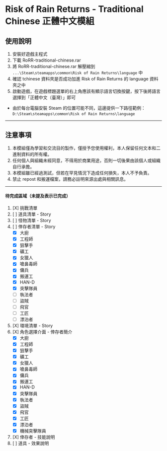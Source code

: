 # Risk of Rain Returns - Traditional Chinese 正體中文模組

## 使用說明

1. 安裝好遊戲主程式
2. 下載 RoRR-traditional-chinese.rar
3. 將 RoRR-traditional-chinese.rar 解壓縮到 ```...\Steam\steamapps\common\Risk of Rain Returns\language``` 中
4. 確認 tchinese 資料夾是否成功加進 Risk of Rain Returns 的 language 資料夾之中
5. 啟動遊戲，在遊戲標題選單的右上角應該有顯示語言切換按鍵，按下後將語言選擇到「正體中文（臺灣）」即可

* 由於每台電腦安裝 Steam 的位置可能不同，這邊提供一下路徑範例：
```D:\Steam\steamapps\common\Risk of Rain Returns\language```

---

## 注意事項

1. 本模組僅為學習和交流目的製作，僅授予您使用權利，本人保留任何文本和二進制資料的所有權。
2. 任何個人與組織未經同意，不得用於商業用途，否則一切後果由該個人或組織自行承擔。
3. 本模組雖已經過測試，但若在罕見情況下造成任何損失，本人不予負責。
4. 禁止 repost 和搬運檔案，請務必註明來源出處與相關訊息。


---

#### 待完成區域（未提及表示已完成）
1. [X] 挑戰清單
2. [ ] 道具清單 - Story
3. [ ] 怪物清單 - Story
4. [ ] 倖存者清單 - Story
    - [X] 大廚
    - [X] 工程師
    - [X] 狙擊手
    - [X] 礦工
    - [X] 女獵人
    - [X] 嗆鼻毒師
    - [X] 傭兵
    - [X] 搬運工
    - [X] HAN-D
    - [X] 突擊隊員
    - [ ] 執法者
    - [ ] 盜賊
    - [ ] 飛官
    - [ ] 工匠
    - [ ] 漂泊者
5. [X] 環境清單 - Story
6. [X] 角色選擇介面 - 倖存者簡介
    - [X] 大廚
    - [X] 工程師
    - [X] 狙擊手
    - [X] 礦工
    - [X] 女獵人
    - [X] 嗆鼻毒師
    - [X] 傭兵
    - [X] 搬運工
    - [X] HAN-D
    - [X] 突擊隊員
    - [X] 執法者
    - [X] 盜賊
    - [X] 飛官
    - [X] 工匠
    - [X] 漂泊者
    - [X] 機械突擊隊員
7. [X] 倖存者 - 技能說明
8. [ ] 道具 - 效果說明